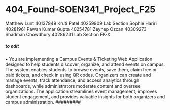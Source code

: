 # 404_Found-SOEN341_Project_F25

Matthew Lunt 40137949
Kruti Patel 40259909 Lab Section
Sophie Hariri 40281961
Pawan Kumar Gupta 40254781
Zeynep Ozcan 40309273
Shadman Chowdhury 40286231 Lab Section FK-X



##### to edit
•	You are implementing a Campus Events & Ticketing Web Application designed to help students discover, organize, and attend events on campus. The system enables students to browse events, save them, claim free or paid tickets, and check in using QR codes. Organizers can create and manage events, track attendance, and access analytics through dashboards, while administrators moderate content and oversee organizations. The application streamlines event management, improves student engagement, and provides valuable insights for both organizers and campus administration.
#########
